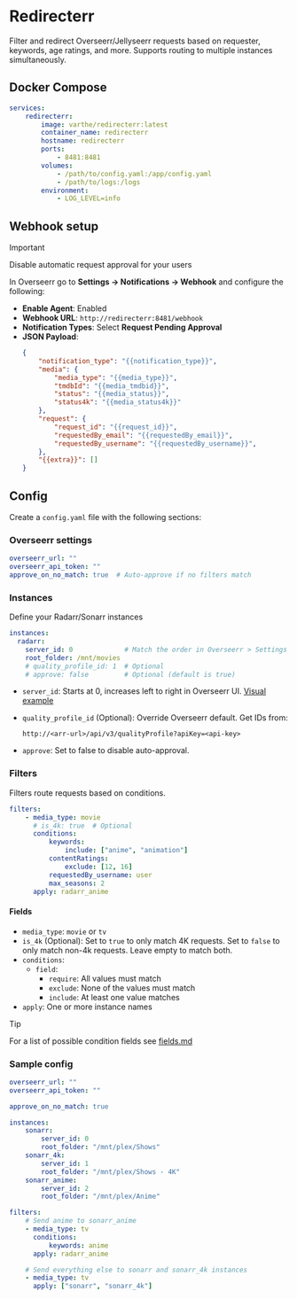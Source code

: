 # Redirecterr

Filter and redirect Overseerr/Jellyseerr requests based on requester, keywords, age ratings, and more. Supports routing to multiple instances simultaneously.

## Docker Compose
```yaml
services:
    redirecterr:
        image: varthe/redirecterr:latest
        container_name: redirecterr
        hostname: redirecterr
        ports:
            - 8481:8481
        volumes:
            - /path/to/config.yaml:/app/config.yaml
            - /path/to/logs:/logs
        environment:
            - LOG_LEVEL=info
```

## Webhook setup
> [!IMPORTANT]  
> Disable automatic request approval for your users

In Overseerr go to **Settings -> Notifications -> Webhook** and configure the following:

-   **Enable Agent**: Enabled
-   **Webhook URL**: `http://redirecterr:8481/webhook`
-   **Notification Types**: Select **Request Pending Approval**
-   **JSON Payload**:
    ```json
    {
        "notification_type": "{{notification_type}}",
        "media": {
            "media_type": "{{media_type}}",
            "tmdbId": "{{media_tmdbid}}",
            "status": "{{media_status}}",
            "status4k": "{{media_status4k}}"
        },
        "request": {
            "request_id": "{{request_id}}",
            "requestedBy_email": "{{requestedBy_email}}",
            "requestedBy_username": "{{requestedBy_username}}",
        },
        "{{extra}}": []
    }
    ```

## Config
Create a `config.yaml` file with the following sections:

### Overseerr settings
```yaml
overseerr_url: ""
overseerr_api_token: ""
approve_on_no_match: true  # Auto-approve if no filters match
```

### Instances
Define your Radarr/Sonarr instances

```yaml
instances:
  radarr:                    
    server_id: 0             # Match the order in Overseerr > Settings > Services (example below)
    root_folder: /mnt/movies
    # quality_profile_id: 1  # Optional
    # approve: false         # Optional (default is true)
```

- `server_id`: Starts at 0, increases left to right in Overseerr UI. [Visual example](https://github.com/user-attachments/assets/a7a60d91-0f24-42a9-bbe1-ea4f1c945e6a)
- `quality_profile_id` (Optional): Override Overseerr default. Get IDs from:

  ```
  http://<arr-url>/api/v3/qualityProfile?apiKey=<api-key>
  ```
- `approve`: Set to false to disable auto-approval.


### Filters

Filters route requests based on conditions.

```yaml
filters:
    - media_type: movie
      # is_4k: true  # Optional
      conditions:
          keywords:
              include: ["anime", "animation"]
          contentRatings:
              exclude: [12, 16]
          requestedBy_username: user
          max_seasons: 2
      apply: radarr_anime
```

#### Fields

-   `media_type`: `movie` or `tv`
-   `is_4k` (Optional): Set to `true` to only match 4K requests. Set to `false` to only match non-4k requests. Leave empty to match both.
-   `conditions`:
    - `field`:
        -   `require`: All values must match
        -   `exclude`: None of the values must match
        -   `include`: At least one value matches
-   `apply`: One or more instance names

> [!TIP]  
> For a list of possible condition fields see [fields.md](https://github.com/varthe/Redirecterr/blob/main/fields.md)

### Sample config
```yaml
overseerr_url: ""
overseerr_api_token: ""

approve_on_no_match: true

instances:
    sonarr:
        server_id: 0
        root_folder: "/mnt/plex/Shows"
    sonarr_4k:
        server_id: 1
        root_folder: "/mnt/plex/Shows - 4K"
    sonarr_anime:
        server_id: 2
        root_folder: "/mnt/plex/Anime"

filters:
    # Send anime to sonarr_anime
    - media_type: tv
      conditions:
          keywords: anime
      apply: radarr_anime

    # Send everything else to sonarr and sonarr_4k instances
    - media_type: tv
      apply: ["sonarr", "sonarr_4k"]
```